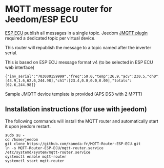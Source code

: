 # MQTT message router for Jeedom/ESP ECU #

[ESP ECU](https://github.com/patience4711/read-APSystems-YC600-QS1-DS3/wiki) publish all messages in a single topic.
Jeedom [JMQTT plugin](https://domotruc.github.io/jMQTT/fr_FR/) required a dedicated topic per virtual device.

This router will republish the message to a topic named after the inverter serial.

This is based on ESP ECU message format v4 (to be selected in ESP ECU web interface)

```
{"inv_serial":"703000159999","freq":50.0,"temp":26.9,"acv":230.5,"ch0":[43.9,1.6,62.6,244.98],"ch1":[23.4,0.0,0.0,0.00],"totals":[62.6,244.98]}
```

Sample JMQTT device template is provided (APS DS3 with 2 MPTT)

## Installation instructions (for use with jeedom) ##

The following commands will install the MQTT router and automatically start it upon jeedom restart.

```
sudo su -
cd /home/jeedom
git clone https://github.com/kaneda-fr/MQTT-Router-ESP-ECU.git
ln -s MQTT-Router-ESP-ECU/mqtt-router.service /etc/systemd/system/mqtt-router.service
systemctl enable mqtt-router 
systemctl start mqtt-router 
```
